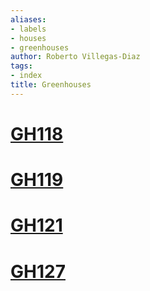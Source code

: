 ```yaml
---
aliases:
- labels
- houses
- greenhouses
author: Roberto Villegas-Diaz
tags:
- index
title: Greenhouses
---
```


# [GH118](GH_118)
# [GH119](GH_119)
# [GH121](GH_121)
# [GH127](GH_127)